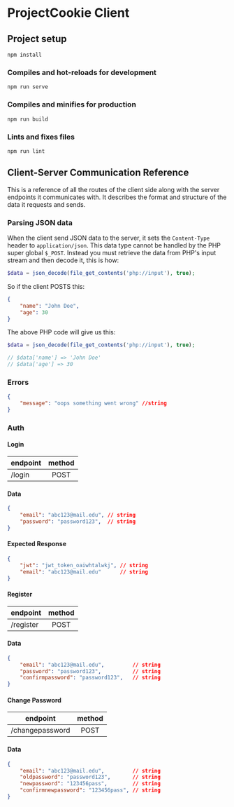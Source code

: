 # ProjectCookie Client

## Project setup
```
npm install
```

### Compiles and hot-reloads for development
```
npm run serve
```

### Compiles and minifies for production
```
npm run build
```

### Lints and fixes files
```
npm run lint
```
## Client-Server Communication Reference

This is a reference of all the routes of the client side along with the server endpoints it communicates with. It describes the format and structure of the data it requests and sends.

### Parsing JSON data

When the client send JSON data to the server, it sets the `Content-Type` header to `application/json`. This data type cannot be handled by the PHP super global `$_POST`. Instead you must retrieve the data from PHP's input stream and then decode it, this is how:

```php
$data = json_decode(file_get_contents('php://input'), true);
```

So if the client POSTS this:

```json
{
    "name": "John Doe",
    "age": 30
}
```

The above PHP code will give us this:

```php
$data = json_decode(file_get_contents('php://input'), true);

// $data['name'] => 'John Doe'
// $data['age'] => 30
```

### Errors

```json
{
    "message": "oops something went wrong" //string
}
```

### Auth

#### Login

| endpoint | method |
| -------- |:------:|
| /login   | POST   |

#### Data

```json
{
    "email": "abc123@mail.edu", // string
    "password": "password123",  // string
}
```

#### Expected Response

```json
{
    "jwt": "jwt_token_oaiwhtalwkj", // string
    "email": "abc123@mail.edu"      // string
}
```

#### Register

| endpoint | method |
| -------- |:------:|
| /register   | POST   |

#### Data

```json
{
    "email": "abc123@mail.edu",         // string
    "password": "password123",          // string
    "confirmpassword": "password123",   // string
}
```

#### Change Password

| endpoint | method |
| -------- |:------:|
| /changepassword   | POST   |

#### Data

```json
{
    "email": "abc123@mail.edu",         // string
    "oldpassword": "password123",       // string
    "newpassword": "123456pass",        // string
    "confirmnewpassword": "123456pass", // string
}
```
